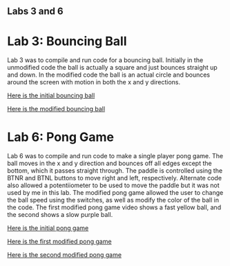 ## Labs 3 and 6

# Lab 3: Bouncing Ball

Lab 3 was to compile and run code for a bouncing ball. Initially in the unmodified code the ball is actually a square and just bounces straight up and down. In the modified code the ball is an actual circle and bounces around the screen with motion in both the x and y directions.

[Here is the initial bouncing ball](https://youtu.be/bxy6r2MewqE)

[Here is the modified bouncing ball](https://youtu.be/QkS-Jl2nPVg)

# Lab 6: Pong Game

Lab 6 was to compile and run code to make a single player pong game. The ball moves in the x and y direction and bounces off all edges except the bottom, which it passes straight through. The paddle is controlled using the BTNR and BTNL buttons to move right and left, respectively. Alternate code also allowed a potentiiometer to be used to move the paddle but it was not used by me in this lab. The modified pong game allowed the user to change the ball speed using the switches, as well as modify the color of the ball in the code. The first modified pong game video shows a fast yellow ball, and the second shows a slow purple ball.

[Here is the initial pong game](https://youtu.be/hJ1_Qt9DqUw)

[Here is the first modified pong game](https://youtu.be/bkumSTFAh-8)

[Here is the second modified pong game](https://youtu.be/4T7-4X3lKp0)
